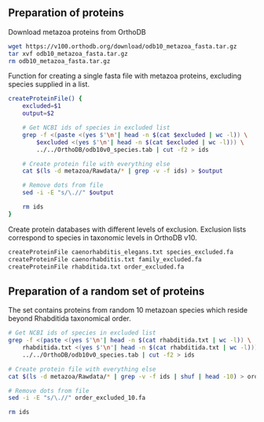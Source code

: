 ## Preparation of proteins

Download metazoa proteins from OrthoDB

```bash
wget https://v100.orthodb.org/download/odb10_metazoa_fasta.tar.gz
tar xvf odb10_metazoa_fasta.tar.gz
rm odb10_metazoa_fasta.tar.gz
```

Function for creating a single fasta file with metazoa proteins, excluding
species supplied in a list.

```bash
createProteinFile() {
    excluded=$1
    output=$2

    # Get NCBI ids of species in excluded list
    grep -f <(paste <(yes $'\n'| head -n $(cat $excluded | wc -l)) \
       	$excluded <(yes $'\n'| head -n $(cat $excluded | wc -l))) \
       	../../OrthoDB/odb10v0_species.tab | cut -f2 > ids

    # Create protein file with everything else
    cat $(ls -d metazoa/Rawdata/* | grep -v -f ids) > $output

    # Remove dots from file
    sed -i -E "s/\.//" $output

    rm ids
}
```

Create protein databases with different levels of exclusion. Exclusion lists
correspond to species in taxonomic levels in OrthoDB v10.

```bash
createProteinFile caenorhabditis_elegans.txt species_excluded.fa
createProteinFile caenorhabditis.txt family_excluded.fa
createProteinFile rhabditida.txt order_excluded.fa
```

## Preparation of a random set of proteins

The set contains proteins from random 10 metazoan species which reside beyond
Rhabditida taxonomical order.

```bash
# Get NCBI ids of species in excluded list
grep -f <(paste <(yes $'\n'| head -n $(cat rhabditida.txt | wc -l)) \
    rhabditida.txt <(yes $'\n'| head -n $(cat rhabditida.txt | wc -l))) \
    ../../OrthoDB/odb10v0_species.tab | cut -f2 > ids

# Create protein file with everything else
cat $(ls -d metazoa/Rawdata/* | grep -v -f ids | shuf | head -10) > order_excluded_10.fa

# Remove dots from file
sed -i -E "s/\.//" order_excluded_10.fa

rm ids
```
